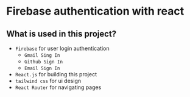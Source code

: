 # Firebase authentication with react

## What is used in this project?

- `Firebase` for user login authentication
    - `Gmail Sing In`
    - `Github Sign In`
    - `Email Sign In`
- `React.js` for building this project
- `tailwind css` for ui design
- `React Router` for navigating pages



